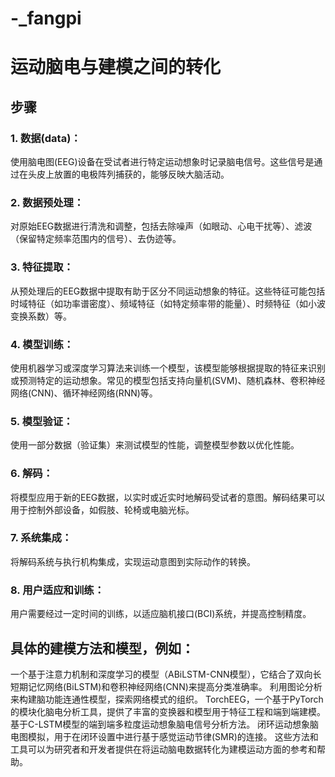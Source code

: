 # -_fangpi
# 运动脑电与建模之间的转化
## 步骤
### 1. 数据(data)：
使用脑电图(EEG)设备在受试者进行特定运动想象时记录脑电信号。这些信号是通过在头皮上放置的电极阵列捕获的，能够反映大脑活动。

### 2. 数据预处理：
对原始EEG数据进行清洗和调整，包括去除噪声（如眼动、心电干扰等）、滤波（保留特定频率范围内的信号）、去伪迹等。

### 3. 特征提取：
从预处理后的EEG数据中提取有助于区分不同运动想象的特征。这些特征可能包括时域特征（如功率谱密度）、频域特征（如特定频率带的能量）、时频特征（如小波变换系数）等。

### 4. 模型训练：
使用机器学习或深度学习算法来训练一个模型，该模型能够根据提取的特征来识别或预测特定的运动想象。常见的模型包括支持向量机(SVM)、随机森林、卷积神经网络(CNN)、循环神经网络(RNN)等。

### 5. 模型验证：
使用一部分数据（验证集）来测试模型的性能，调整模型参数以优化性能。

### 6. 解码：
将模型应用于新的EEG数据，以实时或近实时地解码受试者的意图。解码结果可以用于控制外部设备，如假肢、轮椅或电脑光标。

### 7. 系统集成：
将解码系统与执行机构集成，实现运动意图到实际动作的转换。

### 8. 用户适应和训练：
用户需要经过一定时间的训练，以适应脑机接口(BCI)系统，并提高控制精度。

## 具体的建模方法和模型，例如：

一个基于注意力机制和深度学习的模型（ABiLSTM-CNN模型），它结合了双向长短期记忆网络(BiLSTM)和卷积神经网络(CNN)来提高分类准确率。
利用图论分析来构建脑功能连通性模型，探索网络模式的组织。
TorchEEG，一个基于PyTorch的模块化脑电分析工具，提供了丰富的变换器和模型用于特征工程和端到端建模。
基于C-LSTM模型的端到端多粒度运动想象脑电信号分析方法。
闭环运动想象脑电图模拟，用于在闭环设置中进行基于感觉运动节律(SMR)的连接。
这些方法和工具可以为研究者和开发者提供在将运动脑电数据转化为建模运动方面的参考和帮助。

